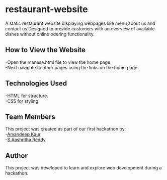# restaurant-website
 A static restaurant website displaying webpages like menu,about us and contact us.Designed to provide customers with an overview of available dishes without online odering functionality.

 ## How to View the Website  
 -Open the manasa.html file to view the home page.  
 -Next navigate to other pages using the links on the home page.  

 ## Technologies Used  
 -HTML for structure.  
 -CSS for styling.  

 ## Team Members  
 This project was created as part of our first hackathon by:  
 -[Amandeep Kaur](https://github.com/amandkaur01)  
 -[S.Aashritha Reddy](https://github.com/Aashritha29)  

 ## Author  
 This project was developed to learn and explore web development during a hackathon.
